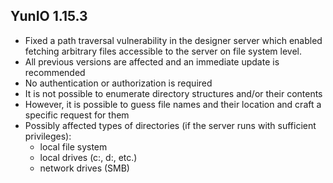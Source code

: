 ## YunIO 1.15.3
- Fixed a path traversal vulnerability in the designer server which enabled fetching arbitrary files accessible to the server on file system level.
- All previous versions are affected and an immediate update is recommended
- No authentication or authorization is required
- It is not possible to enumerate directory structures and/or their contents
- However, it is possible to guess file names and their location and craft a specific request for them
- Possibly affected types of directories (if the server runs with sufficient privileges):
  - local file system
  - local drives (c:, d:, etc.)
  - network drives (SMB)
